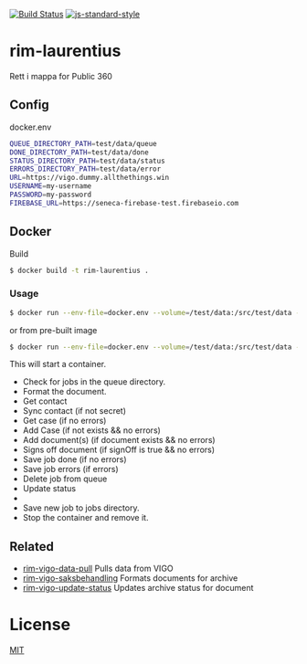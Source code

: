 [![Build Status](https://travis-ci.org/telemark/rim-laurentius.svg?branch=master)](https://travis-ci.org/telemark/rim-laurentius)
[![js-standard-style](https://img.shields.io/badge/code%20style-standard-brightgreen.svg?style=flat)](https://github.com/feross/standard)

# rim-laurentius

Rett i mappa for Public 360

## Config

docker.env

```bash
QUEUE_DIRECTORY_PATH=test/data/queue
DONE_DIRECTORY_PATH=test/data/done
STATUS_DIRECTORY_PATH=test/data/status
ERRORS_DIRECTORY_PATH=test/data/error
URL=https://vigo.dummy.allthethings.win
USERNAME=my-username
PASSWORD=my-password
FIREBASE_URL=https://seneca-firebase-test.firebaseio.com
```

## Docker

Build

```bash
$ docker build -t rim-laurentius .
```

### Usage

```bash
$ docker run --env-file=docker.env --volume=/test/data:/src/test/data --rm rim-laurentius
```

or from pre-built image

```bash
$ docker run --env-file=docker.env --volume=/test/data:/src/test/data --rm telemark/rim-laurentius
```

This will start a container. 
- Check for jobs in the queue directory. 
- Format the document.
- Get contact
- Sync contact (if not secret)
- Get case (if no errors)
- Add Case (if not exists && no errors)
- Add document(s) (if document exists && no errors)
- Signs off document (if signOff is true && no errors)
- Save job done (if no errors)
- Save job errors  (if errors)
- Delete job from queue
- Update status
- 
- Save new job to jobs directory. 
- Stop the container and remove it.

## Related

- [rim-vigo-data-pull](https://github.com/telemark/rim-vigo-data-pull) Pulls data from VIGO
- [rim-vigo-saksbehandling](https://github.com/telemark/rim-vigo-saksbehandling) Formats documents for archive
- [rim-vigo-update-status](https://github.com/telemark/rim-vigo-update-status) Updates archive status for document

# License

[MIT](LICENSE)
